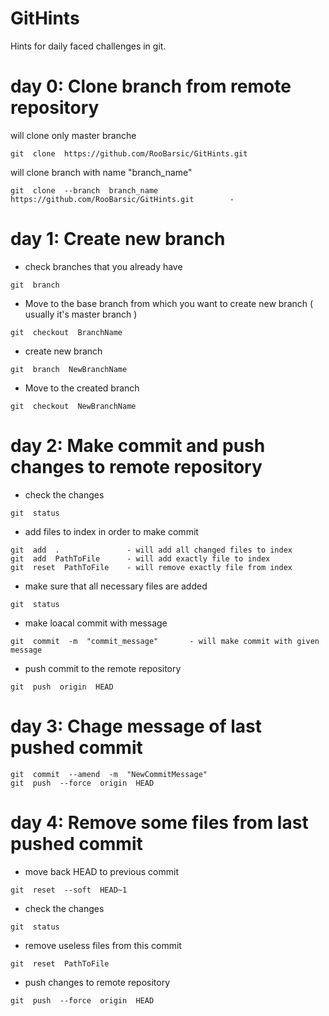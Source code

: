 # GitHints
Hints for daily faced challenges in git.

# day 0: Clone branch from remote repository

will clone only master branche
```git
git  clone  https://github.com/RooBarsic/GitHints.git
```

will clone branch with name "branch_name"
```git
git  clone  --branch  branch_name  https://github.com/RooBarsic/GitHints.git        -  
```

# day 1: Create new branch
* check branches that you already have
```git
git  branch
```
* Move to the base branch from which you want to create new branch ( usually it's master branch )
```git
git  checkout  BranchName
```
* create new branch
```git
git  branch  NewBranchName
```
* Move to the created branch
```git
git  checkout  NewBranchName
```

# day 2: Make commit and push changes to remote repository

* check the changes
```git
git  status
```

* add files to index in order to make commit
```git
git  add  .               - will add all changed files to index
git  add  PathToFile      - will add exactly file to index
git  reset  PathToFile    - will remove exactly file from index
```

* make sure that all necessary files are added
```git
git  status
```

* make loacal commit with message
```git
git  commit  -m  "commit_message"       - will make commit with given message
```

* push commit to the remote repository
```git
git  push  origin  HEAD
```


# day 3: Chage message of last pushed commit 

```git
git  commit  --amend  -m  "NewCommitMessage"
git  push  --force  origin  HEAD
```


# day 4: Remove some files from last pushed commit 

* move back HEAD to previous commit
```git
git  reset  --soft  HEAD~1
```
* check the changes
```git
git  status
```
* remove useless files from this commit
```git
git  reset  PathToFile
```
* push changes to remote repository
```git
git  push  --force  origin  HEAD
```

